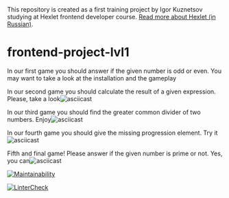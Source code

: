##

This repository is created as a first training project by Igor Kuznetsov studying at Hexlet frontend developer course. [Read more about Hexlet (in Russian)](https://ru.hexlet.io/pages/about?utm_source=github&utm_medium=link&utm_campaign=nodejs-package).

# frontend-project-lvl1 ####

In our first game you should answer if the given number is odd or even.
You may want to take a look at the installation and the gameplay 
<script id="asciicast-t8F9ThznSDmr9PElas22zKsnD" src="https://asciinema.org/a/t8F9ThznSDmr9PElas22zKsnD.js" async></script>

In our second game you should calculate the result of a given expression. Please, take a look![![asciicast](https://asciinema.org/a/VW006d2uMT8k4oJe151MaFbxg.svg)](https://asciinema.org/a/VW006d2uMT8k4oJe151MaFbxg)

In our third game you should find the greater common divider of two numbers. Enjoy![![asciicast](https://asciinema.org/a/VCk2l9SeDdg6PgEL2TYuB3arw.svg)](https://asciinema.org/a/VCk2l9SeDdg6PgEL2TYuB3arw)

In our fourth game you should  give the missing progression element. Try it![![asciicast](https://asciinema.org/a/SvBVMd0O8af74MQF2Run7Rz89.svg)](https://asciinema.org/a/SvBVMd0O8af74MQF2Run7Rz89)

Fifth and final game! Please answer if the given number is prime or not. Yes, you can![![asciicast](https://asciinema.org/a/Dgf7xRpYx9b73I8kN6w721i9H.svg)](https://asciinema.org/a/Dgf7xRpYx9b73I8kN6w721i9H)

[![Maintainability](https://api.codeclimate.com/v1/badges/d30f058e466a53678569/maintainability)](https://codeclimate.com/github/igorkuznetsov1972/frontend-project-lvl1/maintainability)

[![LinterCheck](https://github.com/igorkuznetsov1972/frontend-project-lvl1/workflows/LinterCheck/badge.svg?branch=master)](https://github.com/igorkuznetsov1972/frontend-project-lvl1/actions?query=workflow%3ALinterCheck)
